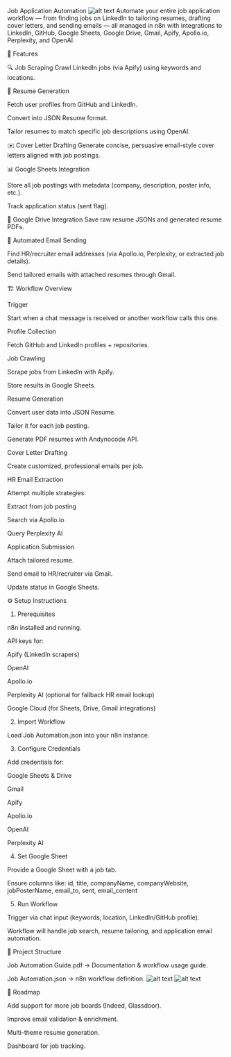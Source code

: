 Job Application Automation
![alt text](image.png)
Automate your entire job application workflow — from finding jobs on LinkedIn to tailoring resumes, drafting cover letters, and sending emails — all managed in n8n with integrations to LinkedIn, GitHub, Google Sheets, Google Drive, Gmail, Apify, Apollo.io, Perplexity, and OpenAI.

📌 Features

🔍 Job Scraping
Crawl LinkedIn jobs (via Apify) using keywords and locations.

📝 Resume Generation

Fetch user profiles from GitHub and LinkedIn.

Convert into JSON Resume format.

Tailor resumes to match specific job descriptions using OpenAI.

✉️ Cover Letter Drafting
Generate concise, persuasive email-style cover letters aligned with job postings.

📊 Google Sheets Integration

Store all job postings with metadata (company, description, poster info, etc.).

Track application status (sent flag).

📂 Google Drive Integration
Save raw resume JSONs and generated resume PDFs.

📧 Automated Email Sending

Find HR/recruiter email addresses (via Apollo.io, Perplexity, or extracted job details).

Send tailored emails with attached resumes through Gmail.

🏗 Workflow Overview

Trigger

Start when a chat message is received or another workflow calls this one.

Profile Collection

Fetch GitHub and LinkedIn profiles + repositories.

Job Crawling

Scrape jobs from LinkedIn with Apify.

Store results in Google Sheets.

Resume Generation

Convert user data into JSON Resume.

Tailor it for each job posting.

Generate PDF resumes with Andynocode API.

Cover Letter Drafting

Create customized, professional emails per job.

HR Email Extraction

Attempt multiple strategies:

Extract from job posting

Search via Apollo.io

Query Perplexity AI

Application Submission

Attach tailored resume.

Send email to HR/recruiter via Gmail.

Update status in Google Sheets.

⚙️ Setup Instructions
1. Prerequisites

n8n
 installed and running.

API keys for:

Apify (LinkedIn scrapers)

OpenAI

Apollo.io

Perplexity AI (optional for fallback HR email lookup)

Google Cloud (for Sheets, Drive, Gmail integrations)

2. Import Workflow

Load Job Automation.json into your n8n instance.

3. Configure Credentials

Add credentials for:

Google Sheets & Drive

Gmail

Apify

Apollo.io

OpenAI

Perplexity AI

4. Set Google Sheet

Provide a Google Sheet with a job tab.

Ensure columns like:
id, title, companyName, companyWebsite, jobPosterName, email_to, sent, email_content

5. Run Workflow

Trigger via chat input (keywords, location, LinkedIn/GitHub profile).

Workflow will handle job search, resume tailoring, and application email automation.

📂 Project Structure

Job Automation Guide.pdf → Documentation & workflow usage guide.

Job Automation.json → n8n workflow definition.
![alt text](image-1.png) ![alt text](image-3.png)

🚀 Roadmap

Add support for more job boards (Indeed, Glassdoor).

Improve email validation & enrichment.

Multi-theme resume generation.

Dashboard for job tracking.

